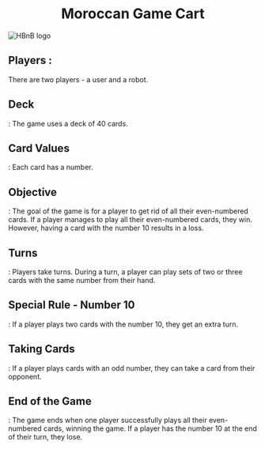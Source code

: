 <h1 align="center">Moroccan Game Cart</h1>
  <img align="center" src="https://github.com/cyberjujutsu/cart_game\first page.png" alt="HBnB logo">


<h2>Players :</h2><p> There are two players - a user and a robot.</p>

<h2>Deck</h2><p>: The game uses a deck of 40 cards.</p>

<h2>Card Values</h2><p>: Each card has a number.

<h2>Objective</h2><p>: The goal of the game is for a player to get rid of all their even-numbered cards. If a player manages to play all their even-numbered cards, they win. However, having a card with the number 10 results in a loss.</p>

<h2>Turns</h2><p>: Players take turns. During a turn, a player can play sets of two or three cards with the same number from their hand.</p>

<h2>Special Rule - Number 10</h2><p>: If a player plays two cards with the number 10, they get an extra turn.</p>

<h2>Taking Cards</h2><p>: If a player plays cards with an odd number, they can take a card from their opponent.</p>

<h2>End of the Game</h2><p>: The game ends when one player successfully plays all their even-numbered cards, winning the game. If a player has the number 10 at the end of their turn, they lose.</p>